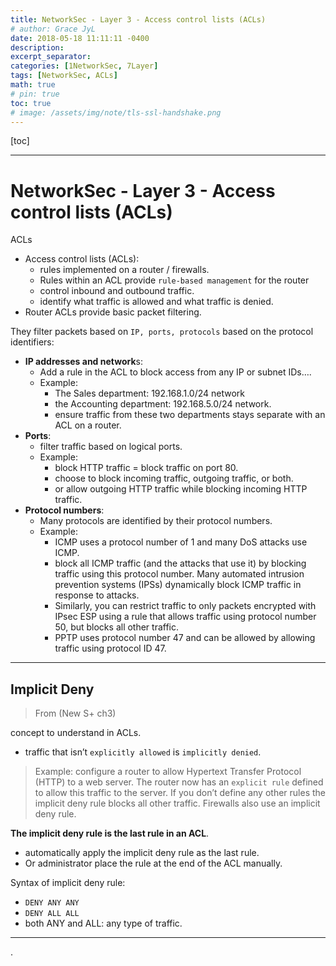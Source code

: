```yaml
---
title: NetworkSec - Layer 3 - Access control lists (ACLs)
# author: Grace JyL
date: 2018-05-18 11:11:11 -0400
description:
excerpt_separator:
categories: [1NetworkSec, 7Layer]
tags: [NetworkSec, ACLs]
math: true
# pin: true
toc: true
# image: /assets/img/note/tls-ssl-handshake.png
---
```


[toc]

---


# NetworkSec - Layer 3 - Access control lists (ACLs)

ACLs 
- Access control lists (ACLs): 
  - rules implemented on a router / firewalls.
  - Rules within an ACL provide `rule-based management` for the router
  - control inbound and outbound traffic.
  - identify what traffic is allowed and what traffic is denied.
- Router ACLs provide basic packet filtering.


They filter packets based on `IP, ports, protocols` based on the protocol identifiers:
- **IP addresses and network**s:
  - Add a rule in the ACL to block access from any IP or subnet IDs….
  - Example:
    - The Sales department: 192.168.1.0/24 network
    - the Accounting department: 192.168.5.0/24 network. 
    - ensure traffic from these two departments stays separate with an ACL on a router.
- **Ports**:
  - filter traffic based on logical ports. 
  - Example: 
    - block HTTP traffic = block traffic on port 80. 
    - choose to block incoming traffic, outgoing traffic, or both. 
    - or allow outgoing HTTP traffic while blocking incoming HTTP traffic.
- **Protocol numbers**:
  - Many protocols are identified by their protocol numbers. 
  - Example:
    - ICMP uses a protocol number of 1 and many DoS attacks use ICMP. 
    - block all ICMP traffic (and the attacks that use it) by blocking traffic using this protocol number. Many automated intrusion prevention systems (IPSs) dynamically block ICMP traffic in response to attacks. 
    - Similarly, you can restrict traffic to only packets encrypted with IPsec ESP using a rule that allows traffic using protocol number 50, but blocks all other traffic. 
    - PPTP uses protocol number 47 and can be allowed by allowing traffic using protocol ID 47.


---

## Implicit Deny

> From (New S+ ch3)

concept to understand in ACLs. 
- traffic that isn’t `explicitly allowed` is `implicitly denied`. 

> Example: 
> configure a router to allow Hypertext Transfer Protocol (HTTP) to a web server. 
> The router now has an `explicit rule` defined to allow this traffic to the server. 
> If you don’t define any other rules
> the implicit deny rule blocks all other traffic. 
> Firewalls also use an implicit deny rule.


**The implicit deny rule is the last rule in an ACL**. 
- automatically apply the implicit deny rule as the last rule. 
- Or administrator place the rule at the end of the ACL manually. 

Syntax of implicit deny rule:
- `DENY ANY ANY`
- `DENY ALL ALL`
- both ANY and ALL: any type of traffic.


---








.